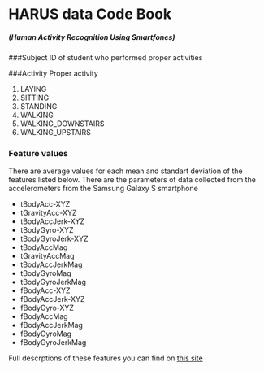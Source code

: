 # HARUS data Code Book
##### (Human Activity Recognition Using Smartfones)

###Subject
  ID of student who performed proper activities
  
###Activity
Proper activity
  1. LAYING
  2. SITTING
  3. STANDING
  4. WALKING
  5. WALKING_DOWNSTAIRS
  6. WALKING_UPSTAIRS

### Feature values
There are average values for each mean and standart deviation of the features listed below. There are the parameters of data collected from the accelerometers from the Samsung Galaxy S smartphone
- tBodyAcc-XYZ
- tGravityAcc-XYZ
- tBodyAccJerk-XYZ
- tBodyGyro-XYZ
- tBodyGyroJerk-XYZ
- tBodyAccMag
- tGravityAccMag
- tBodyAccJerkMag
- tBodyGyroMag
- tBodyGyroJerkMag
- fBodyAcc-XYZ
- fBodyAccJerk-XYZ
- fBodyGyro-XYZ
- fBodyAccMag
- fBodyAccJerkMag
- fBodyGyroMag
- fBodyGyroJerkMag

Full descrptions of these features you can find on [this site](http://archive.ics.uci.edu/ml/datasets/Human+Activity+Recognition+Using+Smartphones)
